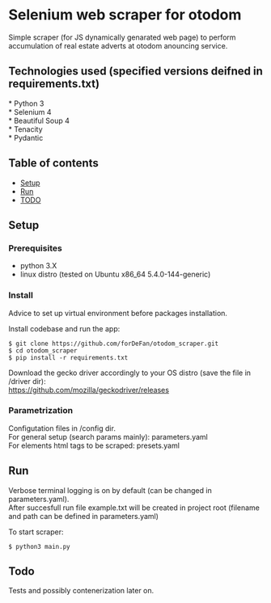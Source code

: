 <h1>Selenium web scraper for otodom</h1>

Simple scraper (for JS dynamically genarated web page) to perform accumulation of real estate adverts at otodom anouncing service.

<h2>Technologies used (specified versions deifned in requirements.txt)</h2>
* Python 3<br>
* Selenium 4<br>
* Beautiful Soup 4<br>
* Tenacity<br>
* Pydantic<br>


## Table of contents

* [Setup](#setup)
* [Run](#run)
* [TODO](#todo)

## Setup

### Prerequisites

* python 3.X
* linux distro (tested on Ubuntu x86_64 5.4.0-144-generic)


### Install

Advice to set up virtual environment before packages installation.

Install codebase and run the app:

```
$ git clone https://github.com/forDeFan/otodom_scraper.git
$ cd otodom_scraper
$ pip install -r requirements.txt
```

Download the gecko driver accordingly to your OS distro (save the file in /driver dir):
<br>
https://github.com/mozilla/geckodriver/releases

### Parametrization

Configutation files in /config dir.
<br>
For general setup (search params mainly): parameters.yaml<br>
For elements html tags to be scraped: presets.yaml


## Run

Verbose terminal logging is on by default (can be changed in parameters.yaml).<br>
After succesfull run file example.txt will be created in project root (filename and path can be defined in parameters.yaml)

To start scraper:

```
$ python3 main.py
```

## Todo

Tests and possibly contenerization later on.